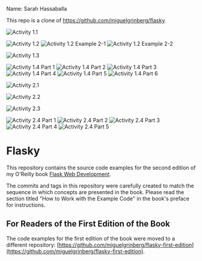 Name: Sarah Hassaballa

This repo is a clone of 
https://github.com/miguelgrinberg/flasky.

![Activity 1.1](images/Activity_1.1.png)

![Activity 1.2](images/Activity_1.2.png)
![Activity 1.2 Example 2-1](images/Activity_1.2_Example_2-1.png)
![Activity 1.2 Example 2-2](images/Activity_1.2_Example_2-2.png)

![Activity 1.3](images/Activity_1.3.png)

![Activity 1.4 Part 1](images/Activity_1.4_Part_1.png)
![Activity 1.4 Part 2](images/Activity_1.4_Part2.png)
![Activity 1.4 Part 3](images/Activity_1.4_Part3.png)
![Activity 1.4 Part 4](images/Activity_1.4_Part4.png)
![Activity 1.4 Part 5](images/Activity_1.4_Part5.png)
![Activity 1.4 Part 6](images/Activity_1.4_Part6.png)

![Activity 2.1](images/Activity_2.1.png)

![Activity 2.2](images/Activity_2.2.png)

![Activity 2.3](images/Activity_2.3.png)

![Activity 2.4 Part 1](images/Activity_2.4_Part1.png)
![Activity 2.4 Part 2](images/Activity_2.4_Part2.png)
![Activity 2.4 Part 3](images/Activity_2.4_Part3.png)
![Activity 2.4 Part 4](images/Activity_2.4_Part4.png)
![Activity 2.4 Part 5](images/Activity_2.4_Part5.png)




Flasky
======

This repository contains the source code examples for the second edition of my O'Reilly book [Flask Web Development](http://www.flaskbook.com).

The commits and tags in this repository were carefully created to match the sequence in which concepts are presented in the book. Please read the section titled "How to Work with the Example Code" in the book's preface for instructions.

For Readers of the First Edition of the Book
--------------------------------------------

The code examples for the first edition of the book were moved to a different repository: [https://github.com/miguelgrinberg/flasky-first-edition](https://github.com/miguelgrinberg/flasky-first-edition).
